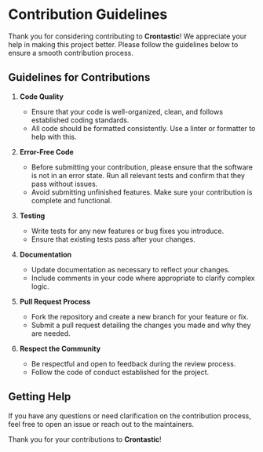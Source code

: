 # Contribution Guidelines

Thank you for considering contributing to **Crontastic**! We appreciate your help in making this project better. Please follow the guidelines below to ensure a smooth contribution process.

## Guidelines for Contributions

1. **Code Quality**

   - Ensure that your code is well-organized, clean, and follows established coding standards.
   - All code should be formatted consistently. Use a linter or formatter to help with this.

2. **Error-Free Code**

   - Before submitting your contribution, please ensure that the software is not in an error state. Run all relevant tests and confirm that they pass without issues.
   - Avoid submitting unfinished features. Make sure your contribution is complete and functional.

3. **Testing**

   - Write tests for any new features or bug fixes you introduce.
   - Ensure that existing tests pass after your changes.

4. **Documentation**

   - Update documentation as necessary to reflect your changes.
   - Include comments in your code where appropriate to clarify complex logic.

5. **Pull Request Process**

   - Fork the repository and create a new branch for your feature or fix.
   - Submit a pull request detailing the changes you made and why they are needed.

6. **Respect the Community**
   - Be respectful and open to feedback during the review process.
   - Follow the code of conduct established for the project.

## Getting Help

If you have any questions or need clarification on the contribution process, feel free to open an issue or reach out to the maintainers.

Thank you for your contributions to **Crontastic**!
